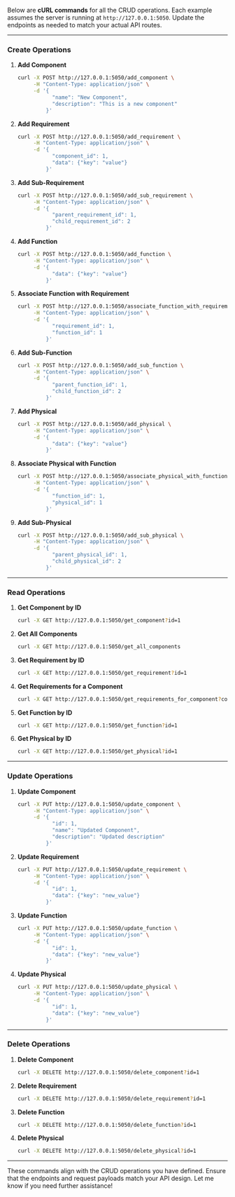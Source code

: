 Below are **cURL commands** for all the CRUD operations. Each example assumes the server is running at `http://127.0.0.1:5050`. Update the endpoints as needed to match your actual API routes.

---

### **Create Operations**

1. **Add Component**
   ```bash
   curl -X POST http://127.0.0.1:5050/add_component \
        -H "Content-Type: application/json" \
        -d '{
              "name": "New Component", 
              "description": "This is a new component"
            }'
   ```

2. **Add Requirement**
   ```bash
   curl -X POST http://127.0.0.1:5050/add_requirement \
        -H "Content-Type: application/json" \
        -d '{
              "component_id": 1, 
              "data": {"key": "value"}
            }'
   ```

3. **Add Sub-Requirement**
   ```bash
   curl -X POST http://127.0.0.1:5050/add_sub_requirement \
        -H "Content-Type: application/json" \
        -d '{
              "parent_requirement_id": 1, 
              "child_requirement_id": 2
            }'
   ```

4. **Add Function**
   ```bash
   curl -X POST http://127.0.0.1:5050/add_function \
        -H "Content-Type: application/json" \
        -d '{
              "data": {"key": "value"}
            }'
   ```

5. **Associate Function with Requirement**
   ```bash
   curl -X POST http://127.0.0.1:5050/associate_function_with_requirement \
        -H "Content-Type: application/json" \
        -d '{
              "requirement_id": 1, 
              "function_id": 1
            }'
   ```

6. **Add Sub-Function**
   ```bash
   curl -X POST http://127.0.0.1:5050/add_sub_function \
        -H "Content-Type: application/json" \
        -d '{
              "parent_function_id": 1, 
              "child_function_id": 2
            }'
   ```

7. **Add Physical**
   ```bash
   curl -X POST http://127.0.0.1:5050/add_physical \
        -H "Content-Type: application/json" \
        -d '{
              "data": {"key": "value"}
            }'
   ```

8. **Associate Physical with Function**
   ```bash
   curl -X POST http://127.0.0.1:5050/associate_physical_with_function \
        -H "Content-Type: application/json" \
        -d '{
              "function_id": 1, 
              "physical_id": 1
            }'
   ```

9. **Add Sub-Physical**
   ```bash
   curl -X POST http://127.0.0.1:5050/add_sub_physical \
        -H "Content-Type: application/json" \
        -d '{
              "parent_physical_id": 1, 
              "child_physical_id": 2
            }'
   ```

---

### **Read Operations**

1. **Get Component by ID**
   ```bash
   curl -X GET http://127.0.0.1:5050/get_component?id=1
   ```

2. **Get All Components**
   ```bash
   curl -X GET http://127.0.0.1:5050/get_all_components
   ```

3. **Get Requirement by ID**
   ```bash
   curl -X GET http://127.0.0.1:5050/get_requirement?id=1
   ```

4. **Get Requirements for a Component**
   ```bash
   curl -X GET http://127.0.0.1:5050/get_requirements_for_component?component_id=1
   ```

5. **Get Function by ID**
   ```bash
   curl -X GET http://127.0.0.1:5050/get_function?id=1
   ```

6. **Get Physical by ID**
   ```bash
   curl -X GET http://127.0.0.1:5050/get_physical?id=1
   ```

---

### **Update Operations**

1. **Update Component**
   ```bash
   curl -X PUT http://127.0.0.1:5050/update_component \
        -H "Content-Type: application/json" \
        -d '{
              "id": 1,
              "name": "Updated Component", 
              "description": "Updated description"
            }'
   ```

2. **Update Requirement**
   ```bash
   curl -X PUT http://127.0.0.1:5050/update_requirement \
        -H "Content-Type: application/json" \
        -d '{
              "id": 1, 
              "data": {"key": "new_value"}
            }'
   ```

3. **Update Function**
   ```bash
   curl -X PUT http://127.0.0.1:5050/update_function \
        -H "Content-Type: application/json" \
        -d '{
              "id": 1, 
              "data": {"key": "new_value"}
            }'
   ```

4. **Update Physical**
   ```bash
   curl -X PUT http://127.0.0.1:5050/update_physical \
        -H "Content-Type: application/json" \
        -d '{
              "id": 1, 
              "data": {"key": "new_value"}
            }'
   ```

---

### **Delete Operations**

1. **Delete Component**
   ```bash
   curl -X DELETE http://127.0.0.1:5050/delete_component?id=1
   ```

2. **Delete Requirement**
   ```bash
   curl -X DELETE http://127.0.0.1:5050/delete_requirement?id=1
   ```

3. **Delete Function**
   ```bash
   curl -X DELETE http://127.0.0.1:5050/delete_function?id=1
   ```

4. **Delete Physical**
   ```bash
   curl -X DELETE http://127.0.0.1:5050/delete_physical?id=1
   ```

---

These commands align with the CRUD operations you have defined. Ensure that the endpoints and request payloads match your API design. Let me know if you need further assistance!